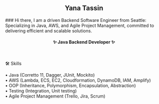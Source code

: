 

<h2 align="center"> Yana Tassin </h2>
### Hi there, I am a driven Backend Software Engineer from Seattle: Specializing in Java, AWS, and Agile Project Management, committed to delivering efficient and scalable solutions. 

<h4 align="center">✨ Java Backend Developer ✨</h4>
<br />

  🛠 Skills<br />
  
  
• Java (Corretto 11, Dagger, JUnit, Mockito)<br />
• AWS (Lambda, ECS, EC2, Cloudformation, DynamoDB, IAM, Amplify)<br />
• OOP (Inheritance, Polymorphism, Encapsulation, Abstraction)<br />
• Testing (Integration, Unit testing)<br />
• Agile Project Management (Trello, Jira, Scrum)<br />
